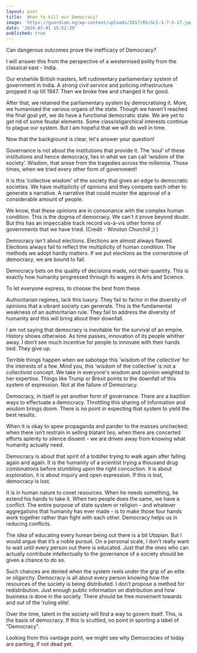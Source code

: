 ```yaml
---
layout: post
title:  When to kill our Democracy?
image: 'https://guardian.ng/wp-content/uploads/2017/05/GLS-1-7-5-17.jpg'
date: '2018-07-01 15:52:39'
published: true
---
```

Can dangerous outcomes prove the inefficacy of Democracy?

I will answer this from the perspective of a westernised polity from the classical east - India.

Our erstwhile British masters, left rudimentary parliamentary system of government in India. A strong civil service and policing infrastructure propped it up till 1947. Then we broke free and changed it for good.

After that, we retained the parliamentary system by democratising it. More, we humanised the various organs of the state. Though we haven't reached the final goal yet, we do have a functional democratic state. We are yet to get rid of some feudal elements. Some class/oligarchical interests continue to plague our system. But I am hopeful that we will do well in time.

Now that the background is clear, let's answer your question!

Governance is not about the institutions that provide it. The ‘soul’ of these institutions and hence democracy, lies in what we can call ‘wisdom of the society’. Wisdom, that arose from the tragedies across the millennia. Those times, when we tried every other form of government!

It is this ‘collective wisdom' of the society that gives an edge to democratic societies. We have multiplicity of opinions and they compete each other to generate a narrative. A narrative that could muster the approval of a considerable amount of people.

We know, that these opinions are in consonance with the complex human condition. This is the dogma of democracy. We can't it prove beyond doubt. But this has an impeccable track record vis-à-vis other forms of governments that we have tried. (Credit - Winston Churchill ;) )

Democracy isn't about elections. Elections are almost always flawed. Elections always fail to reflect the multiplicity of human condition. The methods we adopt hardly matters. If we put elections as the cornerstone of democracy, we are bound to fail.

Democracy bets on the quality of decisions made, not their quantity. This is exactly how humanity progressed through its wagers in Arts and Science.

To let everyone express, to choose the best from these.

Authoritarian regimes, lack this luxury. They fail to factor in the diversity of opinions that a vibrant society can generate. This is the fundamental weakness of an authoritarian rule. They fail to address the diversity of humanity and this will bring about their downfall.

I am not saying that democracy is inevitable for the survival of an empire. History shows otherwise. As time passes, innovation of its people whither away. I don’t see much incentive for people to innovate with their hands tied. They give up.

Terrible things happen when we sabotage this ‘wisdom of the collective’ for the interests of a few. Mind you, this ‘wisdom of the collective’ is not a collectivist concept. We take in everyone's wisdom and opinion weighted to her expertise. Things like Trump or Brexit points to the downfall of this system of expression. Not at the failure of Democracy.

Democracy, in itself is yet another form of governance. There are a bazillion ways to effectuate a democracy. Throttling this sharing of information and wisdom brings doom. There is no point in expecting that system to yield the best results.

When it is okay to spew propaganda and pander to the masses unchecked; when there isn’t restrain in selling blatant lies; when there are concerted efforts aplenty to silence dissent - we are driven away from knowing what humanity actually need.

Democracy is about that spirit of a toddler trying to walk again after falling again and again. It is the humanity of a scientist trying a thousand drug combinations before stumbling upon the right concoction. It is about exploration, it is about inquiry and open expression. If this is lost, democracy is lost.

It is in human nature to covet resources. When he needs something, he extend his hands to take it. When two people does the same, we have a conflict. The entire purpose of state system or religion - and whatever aggregations that humanity has ever made - is to make those four hands work together rather than fight with each other. Democracy helps us in reducing conflicts.

The idea of educating every human being out there is a bit Utopian. But I would argue that it’s a noble pursuit. On a personal scale, I don’t really want to wait until every person out there is educated. Just that the ones who can actually contribute intellectually to the governance of a society should be given a chance to do so.

Such chances are denied when the system reels under the grip of an elite or oligarchy. Democracy is all about every person knowing how the resources of the society is being distributed. I don’t propose a method for redistribution. Just enough public information on distribution and how business is done in the society. There should be free movement towards and out of the ‘ruling elite’.

Over the time, talent in the society will find a way to govern itself. This, is the basis of democracy. If this is scuttled, no point in sporting a label of “Democracy”.

Looking from this vantage point, we might see why Democracies of today are panting, if not dead yet.
